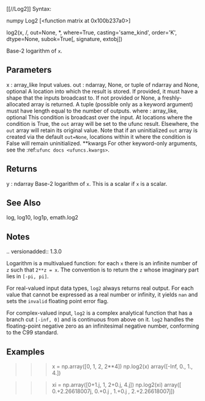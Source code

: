 [[//Log2]]
Syntax:

  numpy Log2 [<function matrix at 0x100b237a0>]

log2(x, /, out=None, *, where=True, casting='same_kind', order='K', dtype=None, subok=True[, signature, extobj])

Base-2 logarithm of `x`.

Parameters
----------
x : array_like
    Input values.
out : ndarray, None, or tuple of ndarray and None, optional
    A location into which the result is stored. If provided, it must have
    a shape that the inputs broadcast to. If not provided or None,
    a freshly-allocated array is returned. A tuple (possible only as a
    keyword argument) must have length equal to the number of outputs.
where : array_like, optional
    This condition is broadcast over the input. At locations where the
    condition is True, the `out` array will be set to the ufunc result.
    Elsewhere, the `out` array will retain its original value.
    Note that if an uninitialized `out` array is created via the default
    ``out=None``, locations within it where the condition is False will
    remain uninitialized.
**kwargs
    For other keyword-only arguments, see the
    :ref:`ufunc docs <ufuncs.kwargs>`.

Returns
-------
y : ndarray
    Base-2 logarithm of `x`.
    This is a scalar if `x` is a scalar.

See Also
--------
log, log10, log1p, emath.log2

Notes
-----
.. versionadded:: 1.3.0

Logarithm is a multivalued function: for each `x` there is an infinite
number of `z` such that `2**z = x`. The convention is to return the `z`
whose imaginary part lies in `[-pi, pi]`.

For real-valued input data types, `log2` always returns real output.
For each value that cannot be expressed as a real number or infinity,
it yields ``nan`` and sets the `invalid` floating point error flag.

For complex-valued input, `log2` is a complex analytical function that
has a branch cut `[-inf, 0]` and is continuous from above on it. `log2`
handles the floating-point negative zero as an infinitesimal negative
number, conforming to the C99 standard.

Examples
--------
>>> x = np.array([0, 1, 2, 2**4])
>>> np.log2(x)
array([-Inf,   0.,   1.,   4.])

>>> xi = np.array([0+1.j, 1, 2+0.j, 4.j])
>>> np.log2(xi)
array([ 0.+2.26618007j,  0.+0.j        ,  1.+0.j        ,  2.+2.26618007j])